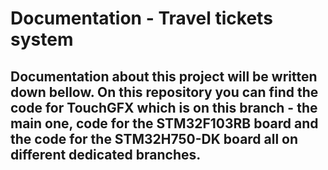 # Documentation - Travel tickets system

## Documentation about this project will be written down bellow. On this repository you can find the code for TouchGFX which is on this branch - the main one, code for the STM32F103RB board and the code for the STM32H750-DK board all on different dedicated branches.
